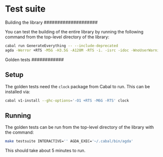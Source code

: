 Test suite
==========

Building the library
####################

You can test the building of the entire library by running the following command from the top-level directory of the library:
```bash
cabal run GenerateEverything -- --include-deprecated
agda -Werror +RTS -M5G -H3.5G -A128M -RTS -i. -isrc -idoc -WnoUserWarning Everything.agda
```

Golden tests
############

Setup
-----

The golden tests need the `clock` package from Cabal to run.
This can be installed via:
```bash
cabal v1-install --ghc-options='-O1 +RTS -M6G -RTS' clock
```

Running
-------

The golden tests can be run from the top-level directory of the library with the command:
```bash
make testsuite INTERACTIVE='' AGDA_EXEC='~/.cabal/bin/agda'
```
This should take about 5 minutes to run.